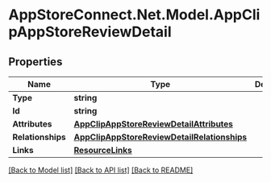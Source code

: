 # AppStoreConnect.Net.Model.AppClipAppStoreReviewDetail

## Properties

Name | Type | Description | Notes
------------ | ------------- | ------------- | -------------
**Type** | **string** |  | 
**Id** | **string** |  | 
**Attributes** | [**AppClipAppStoreReviewDetailAttributes**](AppClipAppStoreReviewDetailAttributes.md) |  | [optional] 
**Relationships** | [**AppClipAppStoreReviewDetailRelationships**](AppClipAppStoreReviewDetailRelationships.md) |  | [optional] 
**Links** | [**ResourceLinks**](ResourceLinks.md) |  | [optional] 

[[Back to Model list]](../README.md#documentation-for-models) [[Back to API list]](../README.md#documentation-for-api-endpoints) [[Back to README]](../README.md)

